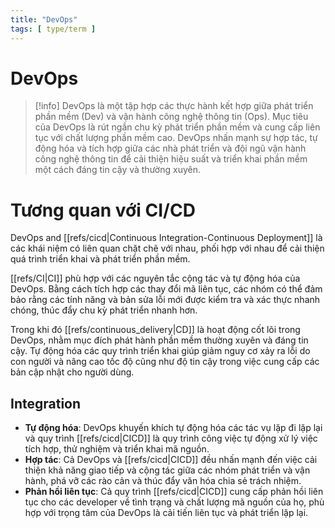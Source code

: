 ```yaml
---
title: "DevOps"
tags: [ type/term ]
---
```


# DevOps

> [!info]
> DevOps là một tập hợp các thực hành kết hợp giữa phát triển phần mềm (Dev) và vận hành công nghệ thông tin (Ops). Mục
> tiêu của DevOps là rút ngắn chu kỳ phát triển phần mềm và cung cấp liên tục với chất lượng phần mềm cao. DevOps nhấn
> mạnh sự hợp tác, tự động hóa và tích hợp giữa các nhà phát triển và đội ngũ vận hành công nghệ thông tin để cải thiện
> hiệu suất và triển khai phần mềm một cách đáng tin cậy và thường xuyên.

# Tương quan với CI/CD

DevOps and [[refs/cicd|Continuous Integration-Continuous Deployment]] là các khái niệm có liên quan chặt chẽ với nhau,
phối hợp với nhau để cải thiện quá trình triển khai và phát triển phần mềm.

[[refs/CI|CI]] phù hợp với các nguyên tắc cộng tác và tự động hóa của DevOps. Bằng cách tích hợp các thay đổi mã liên
tục, các nhóm có thể đảm bảo rằng các tính năng và bản sửa lỗi mới được kiểm tra và xác thực nhanh chóng, thúc đẩy chu
kỳ phát triển nhanh hơn.

Trong khi đó [[refs/continuous_delivery|CD]] là hoạt động cốt lõi trong DevOps, nhằm mục đích phát hành phần mềm thường xuyên và đáng tin
cậy. Tự động hóa các quy trình triển khai giúp giảm nguy cơ xảy ra lỗi do con người và nâng cao tốc độ cũng như độ tin
cậy trong việc cung cấp các bản cập nhật cho người dùng.

## Integration

* **Tự động hóa**: DevOps khuyến khích tự động hóa các tác vụ lặp đi lặp lại và quy trình [[refs/cicd|CICD]] là quy trình công
việc tự động xử lý việc tích hợp, thử nghiệm và triển khai mã nguồn.
* **Hợp tác**: Cả DevOps và [[refs/cicd|CICD]] đều nhấn mạnh đến việc cải thiện khả năng giao tiếp và cộng tác giữa các nhóm
phát triển và vận hành, phá vỡ các rào cản và thúc đẩy văn hóa chia sẻ trách nhiệm.
* **Phản hồi liên tục**: Cả quy trình [[refs/cicd|CICD]] cung cấp phản hồi liên tục cho các developer về tình trạng và chất
lượng mã nguồn của họ, phù hợp với trọng tâm của DevOps là cải tiến liên tục và phát triển lặp lại.